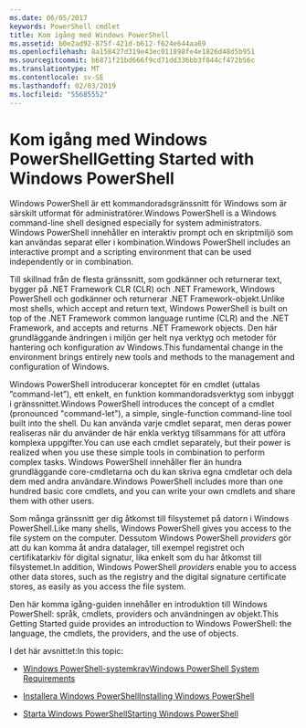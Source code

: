 ```yaml
---
ms.date: 06/05/2017
keywords: PowerShell cmdlet
title: Kom igång med Windows PowerShell
ms.assetid: b0e2ad92-875f-421d-b612-f624e644aa69
ms.openlocfilehash: 8a158427d319e43ec011898fe4e1826d48d5b951
ms.sourcegitcommit: b6871f21bd666f9cd71dd336bb3f844cf472b56c
ms.translationtype: MT
ms.contentlocale: sv-SE
ms.lasthandoff: 02/03/2019
ms.locfileid: "55685552"
---
```

# <a name="getting-started-with-windows-powershell"></a><span data-ttu-id="1d6f3-103">Kom igång med Windows PowerShell</span><span class="sxs-lookup"><span data-stu-id="1d6f3-103">Getting Started with Windows PowerShell</span></span>
<span data-ttu-id="1d6f3-104">Windows PowerShell är ett kommandoradsgränssnitt för Windows som är särskilt utformat för administratörer.</span><span class="sxs-lookup"><span data-stu-id="1d6f3-104">Windows PowerShell is a Windows command-line shell designed especially for system administrators.</span></span> <span data-ttu-id="1d6f3-105">Windows PowerShell innehåller en interaktiv prompt och en skriptmiljö som kan användas separat eller i kombination.</span><span class="sxs-lookup"><span data-stu-id="1d6f3-105">Windows PowerShell includes an interactive prompt and a scripting environment that can be used independently or in combination.</span></span>

<span data-ttu-id="1d6f3-106">Till skillnad från de flesta gränssnitt, som godkänner och returnerar text, bygger på .NET Framework CLR (CLR) och .NET Framework, Windows PowerShell och godkänner och returnerar .NET Framework-objekt.</span><span class="sxs-lookup"><span data-stu-id="1d6f3-106">Unlike most shells, which accept and return text, Windows PowerShell is built on top of the .NET Framework common language runtime (CLR) and the .NET Framework, and accepts and returns .NET Framework objects.</span></span> <span data-ttu-id="1d6f3-107">Den här grundläggande ändringen i miljön ger helt nya verktyg och metoder för hantering och konfiguration av Windows.</span><span class="sxs-lookup"><span data-stu-id="1d6f3-107">This fundamental change in the environment brings entirely new tools and methods to the management and configuration of Windows.</span></span>

<span data-ttu-id="1d6f3-108">Windows PowerShell introducerar konceptet för en cmdlet (uttalas ”command-let”), ett enkelt, en funktion kommandoradsverktyg som inbyggt i gränssnittet.</span><span class="sxs-lookup"><span data-stu-id="1d6f3-108">Windows PowerShell introduces the concept of a cmdlet (pronounced "command-let"), a simple, single-function command-line tool built into the shell.</span></span> <span data-ttu-id="1d6f3-109">Du kan använda varje cmdlet separat, men deras power realiseras när du använder de här enkla verktyg tillsammans för att utföra komplexa uppgifter.</span><span class="sxs-lookup"><span data-stu-id="1d6f3-109">You can use each cmdlet separately, but their power is realized when you use these simple tools in combination to perform complex tasks.</span></span> <span data-ttu-id="1d6f3-110">Windows PowerShell innehåller fler än hundra grundläggande core-cmdletarna och du kan skriva egna cmdletar och dela dem med andra användare.</span><span class="sxs-lookup"><span data-stu-id="1d6f3-110">Windows PowerShell includes more than one hundred basic core cmdlets, and you can write your own cmdlets and share them with other users.</span></span>

<span data-ttu-id="1d6f3-111">Som många gränssnitt ger dig åtkomst till filsystemet på datorn i Windows PowerShell.</span><span class="sxs-lookup"><span data-stu-id="1d6f3-111">Like many shells, Windows PowerShell gives you access to the file system on the computer.</span></span> <span data-ttu-id="1d6f3-112">Dessutom Windows PowerShell *providers* gör att du kan komma åt andra datalager, till exempel registret och certifikatarkiv för digital signatur, lika enkelt som du har åtkomst till filsystemet.</span><span class="sxs-lookup"><span data-stu-id="1d6f3-112">In addition, Windows PowerShell *providers* enable you to access other data stores, such as the registry and the digital signature certificate stores, as easily as you access the file system.</span></span>

<span data-ttu-id="1d6f3-113">Den här komma igång-guiden innehåller en introduktion till Windows PowerShell: språk, cmdlets, providers och användningen av objekt.</span><span class="sxs-lookup"><span data-stu-id="1d6f3-113">This Getting Started guide provides an introduction to Windows PowerShell: the language, the cmdlets, the providers, and the use of objects.</span></span>

<span data-ttu-id="1d6f3-114">I det här avsnittet:</span><span class="sxs-lookup"><span data-stu-id="1d6f3-114">In this topic:</span></span>

- [<span data-ttu-id="1d6f3-115">Windows PowerShell-systemkrav</span><span class="sxs-lookup"><span data-stu-id="1d6f3-115">Windows PowerShell System Requirements</span></span>](../setup/Windows-PowerShell-System-Requirements.md)

- [<span data-ttu-id="1d6f3-116">Installera Windows PowerShell</span><span class="sxs-lookup"><span data-stu-id="1d6f3-116">Installing Windows PowerShell</span></span>](../setup/Installing-Windows-PowerShell.md)

- [<span data-ttu-id="1d6f3-117">Starta Windows PowerShell</span><span class="sxs-lookup"><span data-stu-id="1d6f3-117">Starting Windows PowerShell</span></span>](../setup/Starting-Windows-PowerShell.md)
